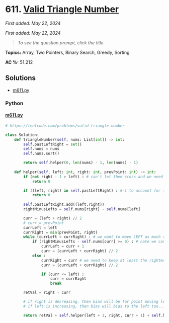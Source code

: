 # 611. [Valid Triangle Number](<https://leetcode.com/problems/valid-triangle-number>)

*First added: May 22, 2024*

*First added: May 22, 2024*


> *To see the question prompt, click the title.*

**Topics:** Array, Two Pointers, Binary Search, Greedy, Sorting

**AC %:** 51.212


## Solutions

- [m611.py](<../my-submissions/m611.py>)
### Python
#### [m611.py](<../my-submissions/m611.py>)
```Python
# https://leetcode.com/problems/valid-triangle-number

class Solution:
    def triangleNumber(self, nums: List[int]) -> int:
        self.pastLeftRight = set()
        self.nums = nums
        self.nums.sort()

        return self.helper(0, len(nums) - 1, len(nums) - 1)
    
    def helper(self, left: int, right: int, prevPoint: int) -> int:
        if (not right - 1 > left) : # can't let them cross and we need to res a val for mid
            return 0 

        if ((left, right) in self.pastLeftRight) : #-1 to account for the middle value
            return 0
        
        self.pastLeftRight.add((left,right))
        rightMinusLefts = self.nums[right] - self.nums[left]

        curr = (left + right) // 2
        # curr = prevPoint
        currLeft = left
        currRight = min(prevPoint, right)
        while (currLeft < currRight) : # we want to move LEFT as much as possible
            if (rightMinusLefts - self.nums[curr] >= 0) : # note we cannot check for exactness easily due to us binsearching for "this works" rather than "this is"
                currLeft = curr + 1
                curr = (currLeft + currRight) // 2
            else :
                currRight = curr # we need to keep at least the rightmost working
                curr = (currLeft + currRight) // 2

                if (curr <= left) :
                    curr = currRight
                    break

        retVal = right - curr

        # if right is decreasing, then bias will be for point moving left -- point cannot be more right than previous
        # if left is increasing, then bias will bias to the left too...

        return retVal + self.helper(left + 1, right, curr + 1) + self.helper(left, right - 1, curr + 1)

```

